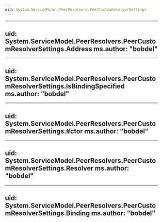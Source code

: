 ```yaml
---
uid: System.ServiceModel.PeerResolvers.PeerCustomResolverSettings
---
```


---
uid: System.ServiceModel.PeerResolvers.PeerCustomResolverSettings.Address
ms.author: "bobdel"
---

---
uid: System.ServiceModel.PeerResolvers.PeerCustomResolverSettings.IsBindingSpecified
ms.author: "bobdel"
---

---
uid: System.ServiceModel.PeerResolvers.PeerCustomResolverSettings.#ctor
ms.author: "bobdel"
---

---
uid: System.ServiceModel.PeerResolvers.PeerCustomResolverSettings.Resolver
ms.author: "bobdel"
---

---
uid: System.ServiceModel.PeerResolvers.PeerCustomResolverSettings.Binding
ms.author: "bobdel"
---
